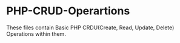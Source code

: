 # PHP-CRUD-Operartions
These files contain Basic PHP CRDU(Create, Read, Update, Delete) Operations within them.
